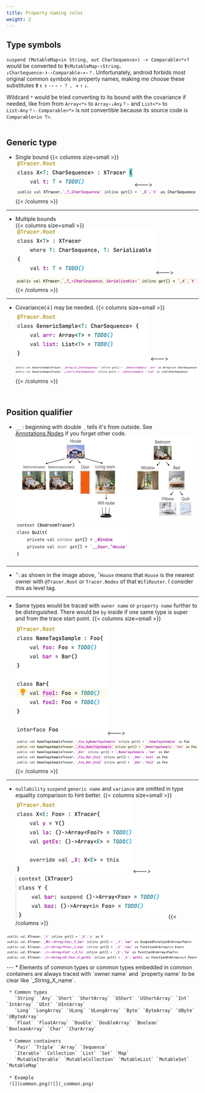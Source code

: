 ```yaml
---
title: Property naming rules
weight: 2
---
```


## Type symbols   
  `suspend (MutableMap<in String, out CharSequence>) -> Comparable<*>?` would be converted to
  `⍒❨MutableMap‹↑String，↓CharSequence›❩-›Comparable‹✶›？`. Unfortunately, android forbids most 
  original common symbols in property names, making me choose these substitutes  `⍒` `❨` `❩` 
  `-›` `‹` `›` `？` `，` `✶` `↑` `↓`.

  Wildcard `*` would be tried converting to its bound with the covariance if needed, like from
  from `Array<*>` to `Array‹↓Any？›` and `List<*>` to `List‹Any？›`. `Comparable<*>` is not
  convertible because its source code is `Comparable<in T>`.
  <br><br>

## Generic type
  * Single bound
  {{< columns size=small >}}
  ![](generic(1).png)<--->![](_generic(1).png)
  {{< /columns >}}
  ---
  * Multiple bounds   
  {{< columns size=small >}}
  ![](generic(2).png) <---> ![](_generic(2).png)
  {{< /columns >}}
  ---
  * Covariance(↓) may be needed.
  {{< columns size=small >}}
  ![](generic(3).png) <---> ![](_generic(3).png)
  {{< /columns >}}
<br>

## Position qualifier
  * `__` : beginning with double `_` tells it's from outside. See 
    [Annotations.Nodes](https://apollokwok.github.io/TracerTutorial/usage/annotations/nodes.mp4) if
    you forget other code.
    <img src="../comprehensiveHouse.png" height=220/>  
    <img src=underline.png width=300/>
  ---
  * `˚`: as shown in the image above, `˚House` means that `House` is the nearest owner with
     `@Tracer.Root` or `Tracer.Nodes` of that `WifiRouter`. I consider this as level tag.
  ---
  * Same types would be traced with `owner name` or `property name` further to be 
    distinguished. There would be `by` inside if one same type is super and from the trace start point. 
  {{< columns size=small >}}
  ![](foo.png)<--->![](_foo.png)
  {{< /columns >}} 
  ---
  * `nullability` `suspend` `generic name` and `variance` are omitted in type equality 
  comparison to hint better. 
  {{< columns size=small >}}
  ![](lambda.png)<--->![](lambda(1).png) 
  {{< /columns >}}
  <img src=_lambda.png /> 
  --- 
  * Elements of common types or common types embedded in common containers are always traced with 
     `owner name` and `property name` to be clear like `_String_X_name`.

     * Common types      
       `String` `Any` `Short` `ShortArray` `UShort` `UShortArray` `Int` `IntArray` `UInt` `UIntArray`    
       `Long` `LongArray` `ULong` `ULongArray` `Byte` `ByteArray` `UByte` `UByteArray`     
       `Float` `FloatArray` `Double` `DoubleArray` `Boolean` `BooleanArray` `Char` `CharArray`      
   
     * Common containers  
       `Pair` `Triple` `Array` `Sequence`    
       `Iterable` `Collection` `List` `Set` `Map`    
       `MutableIterable` `MutableCollection` `MutableList` `MutableSet` `MutableMap`    
     
     * Example    
     ![](common.png)![](_common.png)